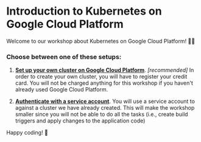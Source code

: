 # Introduction to Kubernetes on Google Cloud Platform 

Welcome to our workshop about Kubernetes on Google Cloud Platform! 👋😄

### Choose between one of these setups: 
1. [**Set up your own cluster on Google Cloud Platform**](https://linemos.github.io/kubernetes-intro/lidev-introduction-to-kubernetes-cluster). _[recommended]_
In order to create your own cluster, you will have to register your credit card. You will not be charged anything for this workshop if you haven't already used Google Cloud Platform. 

2. [**Authenticate with a service account**](https://linemos.github.io/kubernetes-intro/lidev-introduction-to-kubernetes-namespace).
You will use a service account to against a cluster we have already created. This will make the workshop smaller since you will not be able to do all the tasks (i.e., create build triggers and apply changes to the application code)


Happy coding! 🎉
